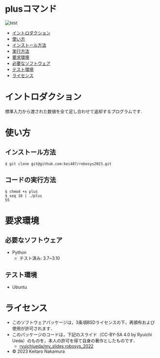 # plusコマンド
![test](https://github.com/kei487/robosys202x/actions/workflows/test.yml/badge.svg)

*  [イントロダクション](#イントロダクション)
*  [使い方](#使い方)
  *  [インストール方法](#インストール方法)
  *  [実行方法](#コードの実行方法)
*  [要求環境](#要求環境)
  *  [必要なソフトウェア](#必要なソフトウェア)
  *  [テスト環境](#テスト環境)
*  [ライセンス](#ライセンス)

# イントロダクション
  標準入力から渡された数値を全て足し合わせて返却するプログラムです.

# 使い方
## インストール方法
```
$ git clone git@github.com:kei487/robosys2023.git
```

## コードの実行方法
```
$ chmod +x plus
$ seq 10 | ./plus 
55
```

# 要求環境
## 必要なソフトウェア
* Python
  * テスト済み: 3.7~3.10

## テスト環境
* Ubuntu

# ライセンス
* このソフトウェアパッケージは，3条項BSDライセンスの下，再頒布および使用が許可されます．
 * このパッケージのコードは，下記のスライド（CC-BY-SA 4.0 by Ryuichi Ueda）のものを，本人の許可を得て自身の著作としたものです．
      * [ryuichiueda/my_slides robosys_2022](https://github.com/ryuichiueda/my_slides/tree/master/robosys_2022)
* © 2023 Keitaro Nakamura 
